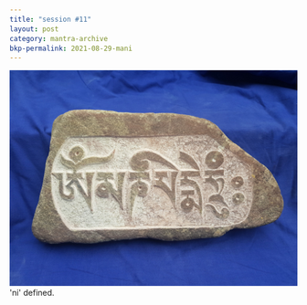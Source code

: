 ```yaml
---
title: "session #11"
layout: post
category: mantra-archive
bkp-permalink: 2021-08-29-mani
---
```


![stone14](/assets/images/mani/mani10/stone14.jpg)
'ni' defined.
